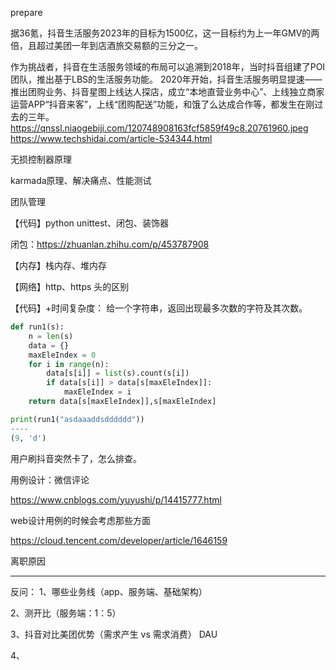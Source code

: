 prepare

据36氪，抖音生活服务2023年的目标为1500亿，这一目标约为上一年GMV的两倍，且超过美团一年到店酒旅交易额的三分之一。

作为挑战者，抖音在生活服务领域的布局可以追溯到2018年，当时抖音组建了POI团队，推出基于LBS的生活服务功能。
2020年开始，抖音生活服务明显提速——推出团购业务、抖音星图上线达人探店，成立“本地直营业务中心”、上线独立商家运营APP“抖音来客”，上线“团购配送”功能，和饿了么达成合作等，都发生在刚过去的三年。
https://qnssl.niaogebiji.com/120748908163fcf5859f49c8.20761960.jpeg
https://www.techshidai.com/article-534344.html



无损控制器原理

karmada原理、解决痛点、性能测试

团队管理

【代码】python unittest、闭包、装饰器

闭包：https://zhuanlan.zhihu.com/p/453787908


【内存】栈内存、堆内存

【网络】http、https 头的区别

【代码】+时间复杂度： 给一个字符串，返回出现最多次数的字符及其次数。
```python
def run1(s):
    n = len(s)
    data = {}
    maxEleIndex = 0
    for i in range(n):
        data[s[i]] = list(s).count(s[i])
        if data[s[i]] > data[s[maxEleIndex]]:
            maxEleIndex = i
    return data[s[maxEleIndex]],s[maxEleIndex]

print(run1("asdaaaddsdddddd"))
----
(9, 'd')
```

用户刷抖音突然卡了，怎么排查。

用例设计：微信评论

https://www.cnblogs.com/yuyushi/p/14415777.html

web设计用例的时候会考虑那些方面

https://cloud.tencent.com/developer/article/1646159

离职原因

--- 

反问：
1、哪些业务线（app、服务端、基础架构）

2、测开比（服务端：1：5）

3、抖音对比美团优势（需求产生 vs 需求消费） DAU

4、
